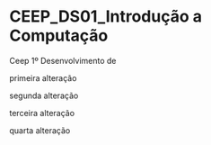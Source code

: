 # CEEP_DS01_Introdução a Computação
Ceep 1º Desenvolvimento de 

primeira alteração

segunda alteração

terceira alteração

quarta alteração


